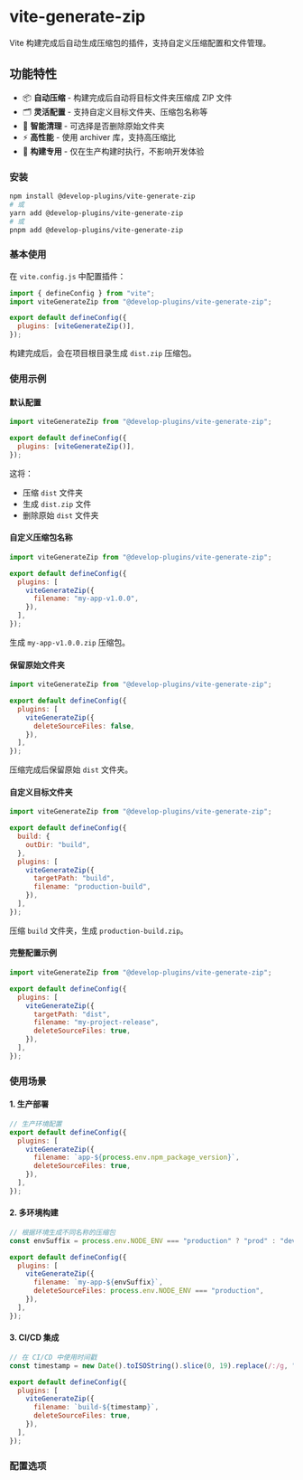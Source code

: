 # vite-generate-zip

Vite 构建完成后自动生成压缩包的插件，支持自定义压缩配置和文件管理。

## 功能特性

- 📦 **自动压缩** - 构建完成后自动将目标文件夹压缩成 ZIP 文件
- 🗂️ **灵活配置** - 支持自定义目标文件夹、压缩包名称等
- 🧹 **智能清理** - 可选择是否删除原始文件夹
- ⚡ **高性能** - 使用 archiver 库，支持高压缩比
- 🎯 **构建专用** - 仅在生产构建时执行，不影响开发体验

### 安装

```bash
npm install @develop-plugins/vite-generate-zip
# 或
yarn add @develop-plugins/vite-generate-zip
# 或
pnpm add @develop-plugins/vite-generate-zip
```

### 基本使用

在 `vite.config.js` 中配置插件：

```javascript
import { defineConfig } from "vite";
import viteGenerateZip from "@develop-plugins/vite-generate-zip";

export default defineConfig({
  plugins: [viteGenerateZip()],
});
```

构建完成后，会在项目根目录生成 `dist.zip` 压缩包。

<script setup>
// BaseTable 列与数据
const configColumns = [
  { title: '参数', key: 'param' },
  { title: '说明', key: 'desc' },
  { title: '类型', key: 'type' },
  { title: '默认值', key: 'default' },
]
const configData = [
  { param: 'targetPath', desc: '构建生成的目标文件夹', type: 'string', default: "'dist'" },
  { param: 'filename', desc: '生成的压缩包名称（不含扩展名）', type: 'string', default: "'dist'" },
  { param: 'deleteSourceFiles', desc: '是否删除原始文件夹', type: 'boolean', default: 'true' },
]
</script>

### 使用示例

#### 默认配置

```javascript
import viteGenerateZip from "@develop-plugins/vite-generate-zip";

export default defineConfig({
  plugins: [viteGenerateZip()],
});
```

这将：

- 压缩 `dist` 文件夹
- 生成 `dist.zip` 文件
- 删除原始 `dist` 文件夹

#### 自定义压缩包名称

```javascript
import viteGenerateZip from "@develop-plugins/vite-generate-zip";

export default defineConfig({
  plugins: [
    viteGenerateZip({
      filename: "my-app-v1.0.0",
    }),
  ],
});
```

生成 `my-app-v1.0.0.zip` 压缩包。

#### 保留原始文件夹

```javascript
import viteGenerateZip from "@develop-plugins/vite-generate-zip";

export default defineConfig({
  plugins: [
    viteGenerateZip({
      deleteSourceFiles: false,
    }),
  ],
});
```

压缩完成后保留原始 `dist` 文件夹。

#### 自定义目标文件夹

```javascript
import viteGenerateZip from "@develop-plugins/vite-generate-zip";

export default defineConfig({
  build: {
    outDir: "build",
  },
  plugins: [
    viteGenerateZip({
      targetPath: "build",
      filename: "production-build",
    }),
  ],
});
```

压缩 `build` 文件夹，生成 `production-build.zip`。

#### 完整配置示例

```javascript
import viteGenerateZip from "@develop-plugins/vite-generate-zip";

export default defineConfig({
  plugins: [
    viteGenerateZip({
      targetPath: "dist",
      filename: "my-project-release",
      deleteSourceFiles: true,
    }),
  ],
});
```

### 使用场景

#### 1. 生产部署

```javascript
// 生产环境配置
export default defineConfig({
  plugins: [
    viteGenerateZip({
      filename: `app-${process.env.npm_package_version}`,
      deleteSourceFiles: true,
    }),
  ],
});
```

#### 2. 多环境构建

```javascript
// 根据环境生成不同名称的压缩包
const envSuffix = process.env.NODE_ENV === "production" ? "prod" : "dev";

export default defineConfig({
  plugins: [
    viteGenerateZip({
      filename: `my-app-${envSuffix}`,
      deleteSourceFiles: process.env.NODE_ENV === "production",
    }),
  ],
});
```

#### 3. CI/CD 集成

```javascript
// 在 CI/CD 中使用时间戳
const timestamp = new Date().toISOString().slice(0, 19).replace(/:/g, "-");

export default defineConfig({
  plugins: [
    viteGenerateZip({
      filename: `build-${timestamp}`,
      deleteSourceFiles: true,
    }),
  ],
});
```

### 配置选项

<BaseTable :columns="configColumns" :data="configData" />
